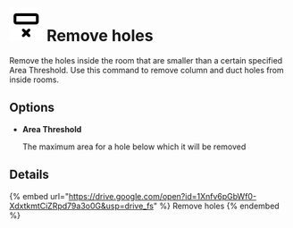 # ![](../../.gitbook/assets/remove-small-holes.svg) Remove holes

Remove the holes inside the room that are smaller than a certain specified Area Threshold. Use this command to remove column and duct holes from inside rooms.

## Options

* **Area Threshold**

  The maximum area for a hole below which it will be removed

## Details

{% embed url="https://drive.google.com/open?id=1Xnfv6pGbWf0-XdxtkmtCiZRpd79a3o0G&usp=drive_fs" %}
Remove holes
{% endembed %}